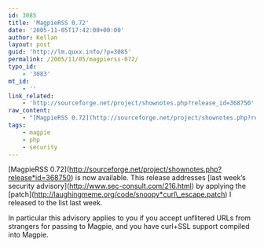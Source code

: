 ```yaml
---
id: 3085
title: 'MagpieRSS 0.72'
date: '2005-11-05T17:42:00+00:00'
author: Kellan
layout: post
guid: 'http://lm.quxx.info/?p=3085'
permalink: /2005/11/05/magpierss-072/
typo_id:
    - '3083'
mt_id:
    - ''
link_related:
    - 'http://sourceforge.net/project/shownotes.php?release_id=368750'
raw_content:
    - "[MagpieRSS 0.72](http://sourceforge.net/project/shownotes.php?release_id=368750) is now available.  This release addresses [last week\\'s\r\nsecurity advisory](http://www.sec-consult.com/216.html) by applying the [patch](http://laughingmeme.org/code/snoopy_curl_escape.patch) I released to the list last\r\nweek.\r\n\r\nIn particular this advisory applies to you if you accept unflitered\r\nURLs from strangers for passing to Magpie, and you have curl+SSL\r\nsupport compiled into Magpie."
tags:
    - magpie
    - php
    - security
---
```


\[MagpieRSS 0.72\](http://sourceforge.net/project/shownotes.php?release*id=368750) is now available. This release addresses \[last week’s security advisory\](http://www.sec-consult.com/216.html) by applying the \[patch\](http://laughingmeme.org/code/snoopy*curl\_escape.patch) I released to the list last week.

In particular this advisory applies to you if you accept unflitered URLs from strangers for passing to Magpie, and you have curl+SSL support compiled into Magpie.